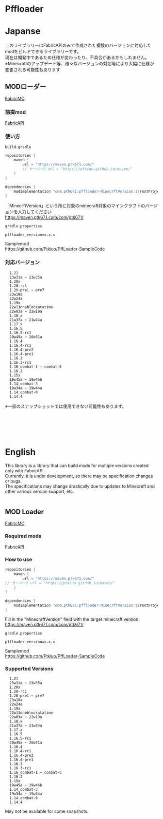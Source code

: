 # Pffloader
# Japanse

このライブラリーはFabricAPIのみで作成された複数のバージョンに対応したmodをビルドできるライブラリーです。<br />
現在は開発中であるため仕様が変わったり、不具合があるかもしれません。<br />
※Minecraftのアップデート等、様々なバージョンの対応等により大幅に仕様が変更される可能性もあります <br />

## MODローダー
[FabricMC](https://fabricmc.net/)

### 前提mod
[FabricAPI](https://modrinth.com/mod/fabric-api)

### 使い方
`build.gradle`
```groovy
repositories {
    maven {
        url = "https://maven.ptk671.com/"
        // サーバー2 url = "https://ptkiuo.github.io/maven/"
    }
}

dependencies {
    modImplementation "com.ptk671:pffloader-MinecrftVersion:${rootProject.pffloader_version}
}
```
「MinecrftVersion」という所に対象のminecraft対象のマインクラフトのバージョンを入力してください <br />
https://maven.ptk671.com/com/ptk671/ <br />

`gradle.properties`
```properties
pffloader_version=x.x.x
```

Samplemod <br />
https://github.com/Ptkiuo/PffLoader-SampleCode

### 対応バージョン
      1.21
      23w31a ~ 23w35a
      1.20x
      1.20-rc1
      1.20-pre1 ~ pre7
      23w18a
      22w24a
      1.19x
      22w13oneblockatatime
      22w03a ~ 22w19a
      1.18.x
      21w37a ~ 21w44a
      1.17.x
      1.16.5
      1.16.5-rc1
      20w45a ~ 20w51a
      1.16.4
      1.16.4-rc1
      1.16.4-pre2
      1.16.4-pre1
      1.16.3
      1.16.3-rc1
      1.16_combat-1 ~ combat-6
      1.16.2
      1.15x
      19w45a ~ 19w46b
      1.14_combat-3
      19w34a ~ 19w44a
      1.14_combat-0
      1.14.4
※一部のスナップショットでは使用できない可能性もあります。
<br />
<br />
<br />
<br />
<br />
<br />

# English
This library is a library that can build mods for multiple versions created only with FabricAPI. <br />
Currently, it is under development, so there may be specification changes or bugs. <br />
The specifications may change drastically due to updates to Minecraft and other various version support, etc. <br />
<br />

## MOD Loader
[FabricMC](https://fabricmc.net/)

### Required mods
[FabricAPI](https://modrinth.com/mod/fabric-api)

### How to use

```groovy
repositories {
    maven {
        url = "https://maven.ptk671.com/"
// サーバー2 url = "https://ptkiuo.github.io/maven/"
    }
}

dependencies {
    modImplementation "com.ptk671:pffloader-MinecrftVersion:${rootProject.pffloader_version}
}
```
Fill in the "MinecraftVersion" field with the target minecraft version. <br />
https://maven.ptk671.com/com/ptk671/ <br />

`gradle.properties`
```properties
pffloader_version=x.x.x
```

Samplemod <br />
https://github.com/Ptkiuo/PffLoader-SampleCode


### Supported Versions
      1.21
      23w31a ~ 23w35a
      1.20x
      1.20-rc1
      1.20-pre1 ~ pre7
      23w18a
      22w24a
      1.19x
      22w13oneblockatatime
      22w03a ~ 22w19a
      1.18.x
      21w37a ~ 21w44a
      1.17.x
      1.16.5
      1.16.5-rc1
      20w45a ~ 20w51a
      1.16.4
      1.16.4-rc1
      1.16.4-pre2
      1.16.4-pre1
      1.16.3
      1.16.3-rc1
      1.16_combat-1 ~ combat-6
      1.16.2
      1.15x
      19w45a ~ 19w46b
      1.14_combat-3
      19w34a ~ 19w44a
      1.14_combat-0
      1.14.4

May not be available for some snapshots.